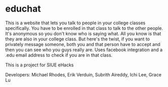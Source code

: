 # educhat
This is a website that lets you talk to people in your college classes specifically. You have to be enrolled in that class to talk to the other people. It's anonymous so you don't know who is saying what. All you know is that they are also in your college class. But here's the twist, if you want to privately message someone, both you and that person have to accept and then you can see who you guys really are. Uses facebook integration and a .edu email address to check if you are in that class.

This is a project for SIUE eHacks 

Developers: Michael Rhodes, Erik Verduin, Subrith Aireddy, Ichi Lee, Grace Lu 